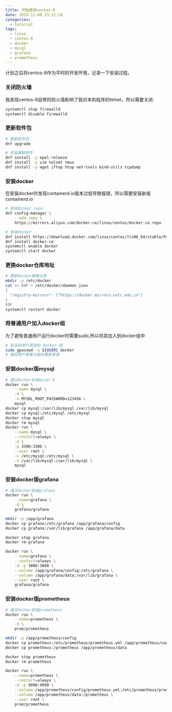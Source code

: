 ```yaml
---
title: 开始使用centos-8
date: 2019-12-08 23:11:24
categories:
  - tutorial
tags: 
  - linux
  - centos-8
  - docker
  - mysql
  - grafana
  - prometheus
---
```


计划之后将centos-8作为平时的开发环境，记录一下安装过程。

### 关闭防火墙

我发现centos-8自带的防火墙影响了我对本机程序的telnet，所以需要关闭.

```bash
systemctl stop firewalld
systemctl disable firewalld
```

###  更新软件包

```bash
# 更新软件包
dnf upgrade

# 安装基础软件
dnf install -y epel-release
dnf install -y vim telnet tmux
dnf install -y wget iftop htop net-tools bind-utils tcpdump
```

### 安装docker

在安装docker时发现containerd.io版本过低导致报错，所以需要安装新版containerd.io

```bash
# 安装docker repo
dnf config-manager \
    --add-repo \
    https://mirrors.aliyun.com/docker-ce/linux/centos/docker-ce.repo

# 安装docker 
dnf install https://download.docker.com/linux/centos/7/x86_64/stable/Packages/containerd.io-1.2.6-3.3.el7.x86_64.rpm
dnf install docker-ce
systemctl enable docker
systemctl start docker

```

### 更换docker仓库地址

```bash
# 更新docker镜像仓库
mkdir -p /etc/docker
cat << EOF > /etc/docker/daemon.json
{
  "registry-mirrors": ["https://docker.mirrors.ustc.edu.cn"]
}
EOF
systemctl restart docker
```

### 将普通用户加入docker组

为了避免普通用户运行docker时需要sudo,所以将其加入到docker组中
```bash
# 将当前用户添加到 docker 组
sudo gpasswd -a ${USER} docker
# 随后用户需要注销并重新登录
```

### 安装docker版mysql

```bash
# 通过docker安装mysql-8
docker run \
    --name mysql \
    -d \
    -e MYSQL_ROOT_PASSWORD=123456 \
    mysql
docker cp mysql:/var/lib/mysql /var/lib/mysql
docker cp mysql:/etc/mysql /etc/mysql
docker stop mysql
docker rm mysql
docker run \
    --name mysql \
    --restart=always \
    -d \
    -p 3306:3306 \
    --user root \
    -v /etc/mysql:/etc/mysql \
    -v /var/lib/mysql:/var/lib/mysql \
    mysql
```

### 安装docker版grafana

```bash
# 通过docker安装grafana
docker run \
    --name=grafana \
    -d \
    grafana/grafana

mkdir -p /app/grafana
docker cp grafana:/etc/grafana /app/grafana/config
docker cp grafana:/var/lib/grafana /app/grafana/data

docker stop grafana
docker rm grafana

docker run \
    --name=grafana \
    --restart=always \
    -d -p 3000:3000 \
    --volume /app/grafana/config:/etc/grafana \
    --volume /app/grafana/data:/var/lib/grafana \
    --user root \
    grafana/grafana

```

### 安装docker版prometheus

```bash
# 通过docker安装prometheus
docker run \
    --name=prometheus \
    -d \
    prom/prometheus

mkdir -p /app/prometheus/config
docker cp prometheus:/etc/prometheus/prometheus.yml /app/prometheus/config
docker cp prometheus:/prometheus /app/prometheus/data

docker stop prometheus
docker rm prometheus

docker run \
    --name=prometheus \
    --restart=always \
    -d -p 9090:9090 \
    --volume /app/prometheus/config/prometheus.yml:/etc/prometheus/prometheus.yml \
    --volume /app/prometheus/data:/prometheus \
    --user root \
    prom/prometheus
```
